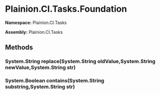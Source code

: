 
# Plainion.CI.Tasks.Foundation

**Namespace:** Plainion.CI.Tasks

**Assembly:** Plainion.CI.Tasks


## Methods

### System.String replace(System.String oldValue,System.String newValue,System.String str)

### System.Boolean contains(System.String substring,System.String str)
